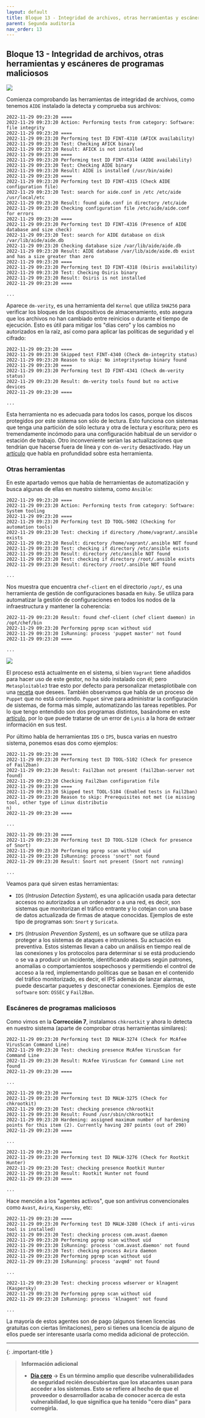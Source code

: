 ```yaml
---
layout: default
title: Bloque 13 - Integridad de archivos, otras herramientas y escáneres de programas maliciosos
parent: Segunda auditoría
nav_order: 13
---
```


## Bloque 13 - Integridad de archivos, otras herramientas y escáneres de programas maliciosos

<img src="https://raw.githubusercontent.com/crivmar/crivmar-lynis.github.io/main/assets/images/75.png"/>

Comienza comprobando las herramientas de integridad de archivos, como tenemos `AIDE` instalado la detecta y comprueba sus archivos:

~~~
2022-11-29 09:23:20 ====
2022-11-29 09:23:20 Action: Performing tests from category: Software: file integrity
2022-11-29 09:23:20 ====
2022-11-29 09:23:20 Performing test ID FINT-4310 (AFICK availability)
2022-11-29 09:23:20 Test: Checking AFICK binary
2022-11-29 09:23:20 Result: AFICK is not installed
2022-11-29 09:23:20 ====
2022-11-29 09:23:20 Performing test ID FINT-4314 (AIDE availability)
2022-11-29 09:23:20 Test: Checking AIDE binary
2022-11-29 09:23:20 Result: AIDE is installed (/usr/bin/aide)
2022-11-29 09:23:20 ====
2022-11-29 09:23:20 Performing test ID FINT-4315 (Check AIDE configuration file)
2022-11-29 09:23:20 Test: search for aide.conf in /etc /etc/aide /usr/local/etc
2022-11-29 09:23:20 Result: found aide.conf in directory /etc/aide
2022-11-29 09:23:20 Checking configuration file /etc/aide/aide.conf for errors
2022-11-29 09:23:20 ====
2022-11-29 09:23:20 Performing test ID FINT-4316 (Presence of AIDE database and size check)
2022-11-29 09:23:20 Test: search for AIDE database on disk /var/lib/aide/aide.db
2022-11-29 09:23:20 Checking database size /var/lib/aide/aide.db
2022-11-29 09:23:20 Result: AIDE database /var/lib/aide/aide.db exist and has a size greater than zero
2022-11-29 09:23:20 ====
2022-11-29 09:23:20 Performing test ID FINT-4318 (Osiris availability)
2022-11-29 09:23:20 Test: Checking Osiris binary
2022-11-29 09:23:20 Result: Osiris is not installed
2022-11-29 09:23:20 ====

...
~~~

Aparece `dm-verity`, es una herramienta del `Kernel` que utiliza `SHA256` para verificar los bloques de los dispositivos de almacenamiento, esto asegura que los archivos no han cambiado entre reinicios o durante el tiempo de ejecución. Esto es útil para mitigar los "días cero" y los cambios no autorizados en la raíz, así como para aplicar las políticas de seguridad y el cifrado:

~~~
2022-11-29 09:23:20 ====
2022-11-29 09:23:20 Skipped test FINT-4340 (Check dm-integrity status)
2022-11-29 09:23:20 Reason to skip: No integritysetup binary found
2022-11-29 09:23:20 ====
2022-11-29 09:23:20 Performing test ID FINT-4341 (Check dm-verity status)
2022-11-29 09:23:20 Result: dm-verity tools found but no active devices
2022-11-29 09:23:20 ====

...
~~~

Esta herramienta no es adecuada para todos los casos, porque los discos protegidos por este sistema son sólo de lectura. Esto funciona con sistemas que tenga una partición de sólo lectura y otra de lectura y escritura; pero es tremendamente incómodo para una configuración habitual de un servidor o estación de trabajo. Otro inconveniente serían las actualizaciones que tendrían que hacerse fuera de línea y con `dm-verity` desactivado. Hay un [artículo](https://www.starlab.io/blog/dm-verity-in-embedded-device-security) que habla en profundidad sobre esta herramienta.



### Otras herramientas

En este apartado vemos que habla de herramientas de automatización y busca algunas de ellas en nuestro sistema, como `Ansible`:

~~~
2022-11-29 09:23:20 ====
2022-11-29 09:23:20 Action: Performing tests from category: Software: System tooling
2022-11-29 09:23:20 ====
2022-11-29 09:23:20 Performing test ID TOOL-5002 (Checking for automation tools)
2022-11-29 09:23:20 Test: checking if directory /home/vagrant/.ansible exists
2022-11-29 09:23:20 Result: directory /home/vagrant/.ansible NOT found
2022-11-29 09:23:20 Test: checking if directory /etc/ansible exists
2022-11-29 09:23:20 Result: directory /etc/ansible NOT found
2022-11-29 09:23:20 Test: checking if directory /root/.ansible exists
2022-11-29 09:23:20 Result: directory /root/.ansible NOT found

...
~~~

Nos muestra que encuentra `chef-client` en el directorio `/opt/`, es una herramienta de gestión de configuraciones basada en `Ruby`. Se utiliza para automatizar la gestión de configuraciones en todos los nodos de la infraestructura y mantener la coherencia:

~~~
2022-11-29 09:23:20 Result: found chef-client (chef client daemon) in /opt/chef/bin
2022-11-29 09:23:20 Performing pgrep scan without uid
2022-11-29 09:23:20 IsRunning: process 'puppet master' not found
2022-11-29 09:23:20 ====

...
~~~

<img src="https://raw.githubusercontent.com/crivmar/crivmar-lynis.github.io/main/assets/images/76.png"/>

El proceso está actualmente en el sistema, si bien `Vagrant` tiene añadidos para hacer uso de este gestor, no ha sido instalado con él; pero `Metasploitable3` trae esto por defecto para personalizar metasplotibale con una [receta](https://github.com/rapid7/metasploitable3/tree/master/chef/cookbooks/metasploitable) que desees. También observamos que habla de un proceso de `Puppet` que no está corriendo. `Puppet` sirve para administrar la configuración de sistemas, de forma más simple, automatizando las tareas repetibles.
Por lo que tengo entendido son dos programas distintos, basándome en este [artículo](https://www.simplilearn.com/chef-vs-puppet-differences-and-similarities-article), por lo que puede tratarse de un error de `Lynis` a la hora de extraer información en sus test.


Por último habla de herramientas `IDS` o `IPS`, busca varias en nuestro sistema, ponemos esas dos como ejemplos:

~~~
2022-11-29 09:23:20 ====
2022-11-29 09:23:20 Performing test ID TOOL-5102 (Check for presence of Fail2ban)
2022-11-29 09:23:20 Result: Fail2ban not present (fail2ban-server not found)
2022-11-29 09:23:20 Checking Fail2ban configuration file
2022-11-29 09:23:20 ====
2022-11-29 09:23:20 Skipped test TOOL-5104 (Enabled tests in Fail2ban)
2022-11-29 09:23:20 Reason to skip: Prerequisites not met (ie missing tool, other type of Linux distributio
n)
2022-11-29 09:23:20 ====

...

2022-11-29 09:23:20 ====
2022-11-29 09:23:20 Performing test ID TOOL-5120 (Check for presence of Snort)
2022-11-29 09:23:20 Performing pgrep scan without uid
2022-11-29 09:23:20 IsRunning: process 'snort' not found
2022-11-29 09:23:20 Result: Snort not present (Snort not running)

...
~~~

Veamos para qué sirven estas herramientas:

- `IDS` (*Intrusion Detection System*),  es una aplicación usada para detectar accesos no autorizados a un ordenador o a una red, es decir, son sistemas que monitorizan el tráfico entrante y lo cotejan con una base de datos actualizada de firmas de ataque conocidas. Ejemplos de este tipo de programas son: `Snort` y `Suricata`.


- `IPS` (*Intrusion Prevention System*), es un software que se utiliza para proteger a los sistemas de ataques e intrusiones. Su actuación es preventiva. Estos sistemas llevan a cabo un análisis en tiempo real de las conexiones y los protocolos para determinar si se está produciendo o se va a producir un incidente, identificando ataques según patrones, anomalías o comportamientos sospechosos y permitiendo el control de acceso a la red, implementando políticas que se basan en el contenido del tráfico monitorizado, es decir, el IPS además de lanzar alarmas, puede descartar paquetes y desconectar conexiones. Ejemplos de este `software` son: `OSSEC` y `Fail2Ban`.


### Escáneres de programas maliciosos

Como vimos en la **Corrección 7**, instalamos `chkrootkit` y ahora lo detecta en nuestro sistema (aparte de comprobar otras herramientas similares):

~~~
2022-11-29 09:23:20 Performing test ID MALW-3274 (Check for McAfee VirusScan Command Line)
2022-11-29 09:23:20 Test: checking presence McAfee VirusScan for Command Line
2022-11-29 09:23:20 Result: McAfee VirusScan for Command Line not found
2022-11-29 09:23:20 ====

...

2022-11-29 09:23:20 ====
2022-11-29 09:23:20 Performing test ID MALW-3275 (Check for chkrootkit)
2022-11-29 09:23:20 Test: checking presence chkrootkit
2022-11-29 09:23:20 Result: Found /usr/sbin/chkrootkit
2022-11-29 09:23:20 Hardening: assigned maximum number of hardening points for this item (2). Currently having 207 points (out of 290)
2022-11-29 09:23:20 ====

...

2022-11-29 09:23:20 ====
2022-11-29 09:23:20 Performing test ID MALW-3276 (Check for Rootkit Hunter)
2022-11-29 09:23:20 Test: checking presence Rootkit Hunter
2022-11-29 09:23:20 Result: Rootkit Hunter not found
2022-11-29 09:23:20 ====

...
~~~

Hace mención a los "agentes activos", que son antivirus convencionales como `Avast`, `Avira`, `Kaspersky`, etc:

~~~
2022-11-29 09:23:20 ====
2022-11-29 09:23:20 Performing test ID MALW-3280 (Check if anti-virus tool is installed)
2022-11-29 09:23:20 Test: checking process com.avast.daemon
2022-11-29 09:23:20 Performing pgrep scan without uid
2022-11-29 09:23:20 IsRunning: process 'com.avast.daemon' not found
2022-11-29 09:23:20 Test: checking process Avira daemon
2022-11-29 09:23:20 Performing pgrep scan without uid
2022-11-29 09:23:20 IsRunning: process 'avqmd' not found

...

2022-11-29 09:23:20 Test: checking process wdserver or klnagent (Kaspersky)
2022-11-29 09:23:20 Performing pgrep scan without uid
2022-11-29 09:23:20 IsRunning: process 'klnagent' not found

...
~~~

La mayoría de estos agentes son de pago (algunos tienen licencias gratuitas con ciertas limitaciones), pero si tienes una licencia de alguno de ellos puede ser interesante usarla como medida adicional de protección.


---

{: .important-title }
> **Información adicional**
>
> - **[Día cero](https://es.wikipedia.org/wiki/Ataque_de_d%C3%ADa_cero) -> Es un término amplio que describe vulnerabilidades de seguridad recién descubiertas que los atacantes usan para acceder a los sistemas. Esto se refiere al hecho de que el proveedor o desarrollador acaba de conocer acerca de esta vulnerabilidad, lo que significa que ha tenido "cero días" para corregirla.**
>
>